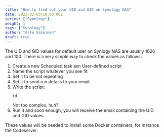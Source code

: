 ```yaml
---
title: "How to find out your UID and GID on Synology NAS"
date: 2023-02-05T10:00:00Z
series: ["Synology"]
weight: 1
tags: ["Synology"]
author: "Arto Salminen"
draft: true
---
```


The UID and GID values for default user on Synlogy NAS are usually 1026 and 100.
There is a very simple way to check the values as follows:

1. Create a new Scheduled task asn User-defined script
2. Name the script whatever you see fit
3. Set it to be not repeating
4. Set it to send run details to your email
5. Write the script:
   ```
   id
   ```
   Not too complex, huh?
6. Run it and soon enough, you will receive the email containing the UID and GID values.

These values will be needed to install some Docker containers, for instance the Codeserver.